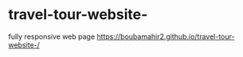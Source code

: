 # travel-tour-website-
fully responsive web page
https://boubamahir2.github.io/travel-tour-website-/
